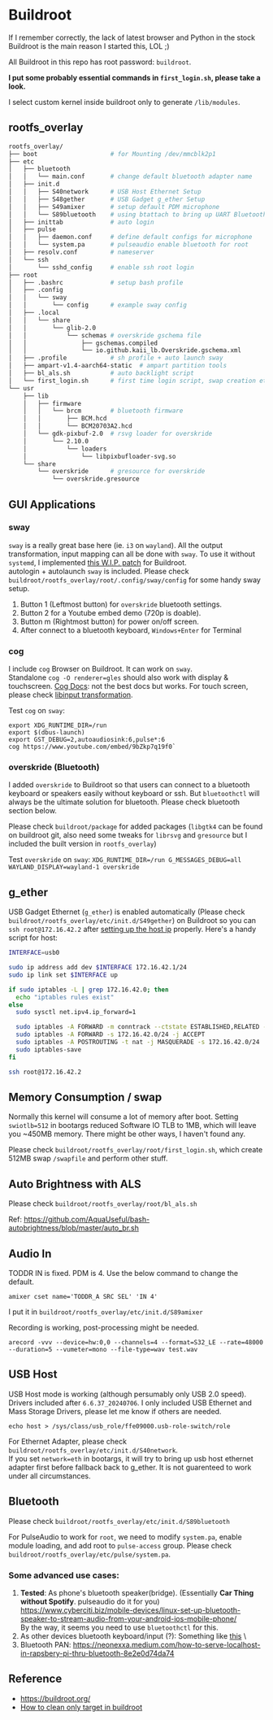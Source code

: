
# Buildroot

If I remember correctly, the lack of latest browser and Python in the stock Buildroot is the main reason I started this, LOL ;)

All Buildroot in this repo has root password: `buildroot`. 

**I put some probably essential commands in `first_login.sh`, please take a look.**

I select custom kernel inside buildroot only to generate `/lib/modules`. 

## rootfs_overlay

```sh
rootfs_overlay/
├── boot                    # for Mounting /dev/mmcblk2p1
├── etc
│   ├── bluetooth
│   │   └── main.conf       # change default bluetooth adapter name
│   ├── init.d
│   │   ├── S40network      # USB Host Ethernet Setup
│   │   ├── S48gether       # USB Gadget g_ether Setup
│   │   ├── S49amixer       # setup default PDM microphone
│   │   └── S89bluetooth    # using btattach to bring up UART Bluetooth
│   ├── inittab             # auto login
│   ├── pulse
│   │   ├── daemon.conf     # define default configs for microphone
│   │   └── system.pa       # pulseaudio enable bluetooth for root
│   ├── resolv.conf         # nameserver
│   └── ssh
│       └── sshd_config     # enable ssh root login
├── root
│   ├── .bashrc             # setup bash profile
│   ├── .config
│   │   └── sway
│   │       └── config      # example sway config
│   ├── .local
│   │   └── share
│   │       └── glib-2.0
│   │           └── schemas # overskride gschema file
│   │               ├── gschemas.compiled
│   │               └── io.github.kaii_lb.Overskride.gschema.xml
│   ├── .profile            # sh profile + auto launch sway
│   ├── ampart-v1.4-aarch64-static  # ampart partition tools
│   ├── bl_als.sh           # auto backlight script
│   └── first_login.sh      # first time login script, swap creation etc.
└── usr
    ├── lib
    │   ├── firmware
    │   │   └── brcm        # bluetooth firmware
    │   │       ├── BCM.hcd
    │   │       └── BCM20703A2.hcd
    │   └── gdk-pixbuf-2.0  # rsvg loader for overskride
    │       └── 2.10.0
    │           └── loaders
    │               └── libpixbufloader-svg.so
    └── share
        └── overskride      # gresource for overskride
            └── overskride.gresource
```

## GUI Applications
### sway
`sway` is a really great base here (ie. `i3` on `wayland`). All the output transformation, input mapping can all be done with `sway`. To use it without `systemd`, I implemented [this W.I.P. patch](
https://lore.kernel.org/buildroot/?q=package%2Fsway:+make+systemd+optional&x=t) for Buildroot. \
autologin + autolaunch `sway` is included. Please check `buildroot/rootfs_overlay/root/.config/sway/config` for some handy sway setup.

1. Button 1 (Leftmost button) for `overskride` bluetooth settings.
2. Button 2 for a Youtube embed demo (720p is doable).
3. Button m (Rightmost button) for power on/off screen.
4. After connect to a bluetooth keyboard, `Windows+Enter` for Terminal

### cog
I include `cog` Browser on Buildroot. It can work on `sway`. \
Standalone `cog -O renderer=gles` should also work with display & touchscreen. [Cog Docs](https://igalia.github.io/cog/platform-drm.html): not the best docs but works. For touch screen, please check [libinput transformation](https://wiki.archlinux.org/title/libinput#Via_Udev_Rule).

Test `cog` on `sway`: 
```
export XDG_RUNTIME_DIR=/run
export $(dbus-launch)
export GST_DEBUG=2,autoaudiosink:6,pulse*:6
cog https://www.youtube.com/embed/9bZkp7q19f0`
```

### overskride (Bluetooth)
I added `overskride` to Buildroot so that users can connect to a bluetooth keyboard or speakers easily without keyboard or ssh. But `bluetoothctl` will always be the ultimate solution for bluetooth. Please check bluetooth section below.

Please check `buildroot/package` for added packages (`libgtk4` can be found on buildroot git, also need some tweaks for `librsvg` and `gresource` but I included the built version in `rootfs_overlay`)

Test `overskride` on `sway`: `XDG_RUNTIME_DIR=/run G_MESSAGES_DEBUG=all WAYLAND_DISPLAY=wayland-1 overskride
`

## g_ether
USB Gadget Ethernet (`g_ether`) is enabled automatically (Please check `buildroot/rootfs_overlay/etc/init.d/S49gether`) on Buildroot so you can `ssh root@172.16.42.2` after [setting up the host ip](https://wiki.postmarketos.org/wiki/USB_Internet) properly. Here's a handy script for host:
```sh
INTERFACE=usb0

sudo ip address add dev $INTERFACE 172.16.42.1/24
sudo ip link set $INTERFACE up

if sudo iptables -L | grep 172.16.42.0; then
  echo "iptables rules exist"
else
  sudo sysctl net.ipv4.ip_forward=1

  sudo iptables -A FORWARD -m conntrack --ctstate ESTABLISHED,RELATED -j ACCEPT
  sudo iptables -A FORWARD -s 172.16.42.0/24 -j ACCEPT
  sudo iptables -A POSTROUTING -t nat -j MASQUERADE -s 172.16.42.0/24
  sudo iptables-save
fi

ssh root@172.16.42.2
```

## Memory Consumption / swap

Normally this kernel will consume a lot of memory after boot. Setting `swiotlb=512` in bootargs reduced Software IO TLB to 1MB, which will leave you ~450MB memory. There might be other ways, I haven't found any.

Please check `buildroot/rootfs_overlay/root/first_login.sh`, which create 512MB swap `/swapfile` and perform other stuff.

## Auto Brightness with ALS

Please check `buildroot/rootfs_overlay/root/bl_als.sh`

Ref: https://github.com/AquaUseful/bash-autobrightness/blob/master/auto_br.sh

## Audio In

TODDR IN is fixed. PDM is 4. Use the below command to change the default.

`amixer cset name='TODDR_A SRC SEL' 'IN 4'`

I put it in `buildroot/rootfs_overlay/etc/init.d/S89amixer`

Recording is working, post-processing might be needed. 

`arecord -vvv --device=hw:0,0 --channels=4 --format=S32_LE --rate=48000 --duration=5 --vumeter=mono --file-type=wav test.wav`

## USB Host

USB Host mode is working (although persumably only USB 2.0 speed). Drivers included after `6.6.37_20240706`. I only included USB Ethernet and Mass Storage Drivers, please let me know if others are needed.

`echo host > /sys/class/usb_role/ffe09000.usb-role-switch/role`

For Ethernet Adapter, please check `buildroot/rootfs_overlay/etc/init.d/S40network`. \
If you set `network=eth` in bootargs, it will try to bring up usb host ethernet adapter first before fallback back to g_ether. It is not guarenteed to work under all circumstances.

## Bluetooth

Please check `buildroot/rootfs_overlay/etc/init.d/S89bluetooth`

For PulseAudio to work for `root`, we need to modify `system.pa`, enable module loading, and add root to `pulse-access` group. Please check `buildroot/rootfs_overlay/etc/pulse/system.pa`.

### Some advanced use cases:

1. **Tested**: As phone's bluetooth speaker(bridge). (Essentially **Car Thing without Spotify**. pulseaudio do it for you) \
https://www.cyberciti.biz/mobile-devices/linux-set-up-bluetooth-speaker-to-stream-audio-from-your-android-ios-mobile-phone/ \
By the way, it seems you need to use `bluetoothctl` for this.
2. As other devices bluetooth keyboard/input (?): Something like [this](https://aur.archlinux.org/packages/hidclient) \
3. Bluetooth PAN: https://neonexxa.medium.com/how-to-serve-localhost-in-rapsbery-pi-thru-bluetooth-8e2e0d74da74

## Reference


- https://buildroot.org/
- [How to clean only target in buildroot](https://stackoverflow.com/questions/47320800/how-to-clean-only-target-in-buildroot)
